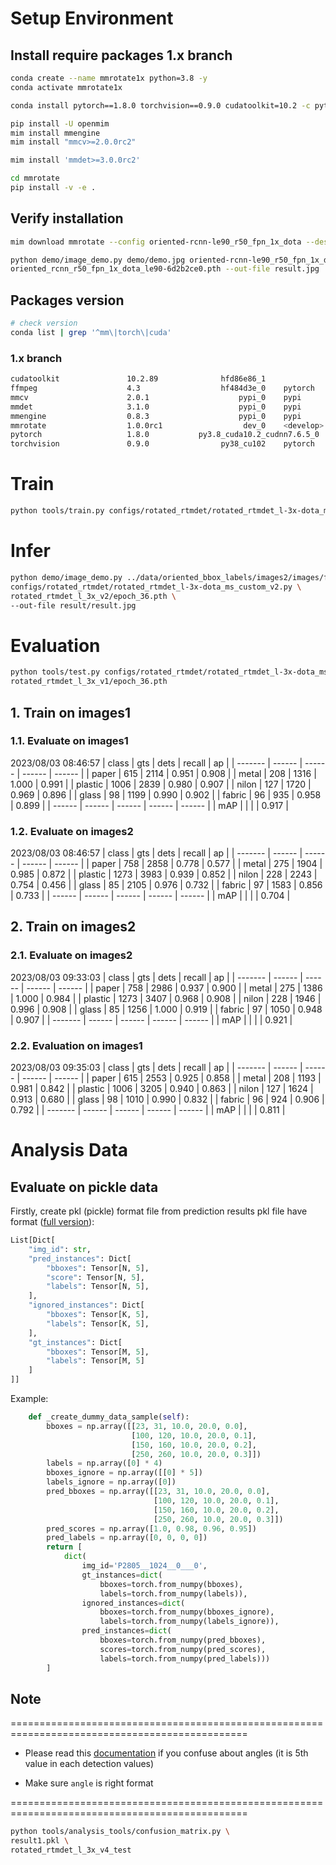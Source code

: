 
# Setup Environment

## Install require packages 1.x branch

```bash
conda create --name mmrotate1x python=3.8 -y
conda activate mmrotate1x

conda install pytorch==1.8.0 torchvision==0.9.0 cudatoolkit=10.2 -c pytorch

pip install -U openmim
mim install mmengine
mim install "mmcv>=2.0.0rc2"

mim install 'mmdet>=3.0.0rc2'

cd mmrotate
pip install -v -e .
```

## Verify installation

```bash
mim download mmrotate --config oriented-rcnn-le90_r50_fpn_1x_dota --dest .

python demo/image_demo.py demo/demo.jpg oriented-rcnn-le90_r50_fpn_1x_dota.py \
oriented_rcnn_r50_fpn_1x_dota_le90-6d2b2ce0.pth --out-file result.jpg
```

## Packages version

```bash
# check version
conda list | grep '^mm\|torch\|cuda' 
```

### 1.x branch

```bash
cudatoolkit               10.2.89              hfd86e86_1  
ffmpeg                    4.3                  hf484d3e_0    pytorch
mmcv                      2.0.1                    pypi_0    pypi
mmdet                     3.1.0                    pypi_0    pypi
mmengine                  0.8.3                    pypi_0    pypi
mmrotate                  1.0.0rc1                  dev_0    <develop>
pytorch                   1.8.0           py3.8_cuda10.2_cudnn7.6.5_0    pytorch
torchvision               0.9.0                py38_cu102    pytorch

```

# Train

```bash
python tools/train.py configs/rotated_rtmdet/rotated_rtmdet_l-3x-dota_ms_custom.py
```

# Infer

```bash
python demo/image_demo.py ../data/oriented_bbox_labels/images2/images/frame10.jpg \
configs/rotated_rtmdet/rotated_rtmdet_l-3x-dota_ms_custom_v2.py \
rotated_rtmdet_l_3x_v2/epoch_36.pth \
--out-file result/result.jpg
```

# Evaluation

```bash
python tools/test.py configs/rotated_rtmdet/rotated_rtmdet_l-3x-dota_ms_custom.py \
rotated_rtmdet_l_3x_v1/epoch_36.pth
```

## 1. Train on images1

### 1.1. Evaluate on images1

2023/08/03 08:46:57
| class   | gts    | dets   | recall | ap     |
| ------- | ------ | ------ | ------ | ------ |
| paper   | 615    | 2114   | 0.951  | 0.908  |
| metal   | 208    | 1316   | 1.000  | 0.991  |
| plastic | 1006   | 2839   | 0.980  | 0.907  |
| nilon   | 127    | 1720   | 0.969  | 0.896  |
| glass   | 98     | 1199   | 0.990  | 0.902  |
| fabric  | 96     | 935    | 0.958  | 0.899  |
| ------  | ------ | ------ | ------ | ------ |
| mAP     |        |        |        | 0.917  |

### 1.2. Evaluate on images2

2023/08/03 08:46:57
| class   | gts    | dets   | recall | ap     |
| ------- | ------ | ------ | ------ | ------ |
| paper   | 758    | 2858   | 0.778  | 0.577  |
| metal   | 275    | 1904   | 0.985  | 0.872  |
| plastic | 1273   | 3983   | 0.939  | 0.852  |
| nilon   | 228    | 2243   | 0.754  | 0.456  |
| glass   | 85     | 2105   | 0.976  | 0.732  |
| fabric  | 97     | 1583   | 0.856  | 0.733  |
| ------  | ------ | ------ | ------ | ------ |
| mAP     |        |        |        | 0.704  |

## 2. Train on images2

### 2.1. Evaluate on images2

2023/08/03 09:33:03
| class   | gts    | dets   | recall | ap     |
| ------- | ------ | ------ | ------ | ------ |
| paper   | 758    | 2986   | 0.937  | 0.900  |
| metal   | 275    | 1386   | 1.000  | 0.984  |
| plastic | 1273   | 3407   | 0.968  | 0.908  |
| nilon   | 228    | 1946   | 0.996  | 0.908  |
| glass   | 85     | 1256   | 1.000  | 0.919  |
| fabric  | 97     | 1050   | 0.948  | 0.907  |
| ------- | ------ | ------ | ------ | ------ |
| mAP     |        |        |        | 0.921  |

### 2.2. Evaluation on images1

2023/08/03 09:35:03
| class   | gts    | dets   | recall | ap     |
| ------- | ------ | ------ | ------ | ------ |
| paper   | 615    | 2553   | 0.925  | 0.858  |
| metal   | 208    | 1193   | 0.981  | 0.842  |
| plastic | 1006   | 3205   | 0.940  | 0.863  |
| nilon   | 127    | 1624   | 0.913  | 0.680  |
| glass   | 98     | 1010   | 0.990  | 0.832  |
| fabric  | 96     | 924    | 0.906  | 0.792  |
| ------- | ------ | ------ | ------ | ------ |
| mAP     |        |        |        | 0.811  |

# Analysis Data

## Evaluate on pickle data

Firstly, create pkl (pickle) format file from prediction results
pkl file have format ([full version](https://github.com/thaiph99/mmrotate/commit/de881242e065d5ecac83987001ed80849a147b0e)):

```python
List[Dict[
    "img_id": str,
    "pred_instances": Dict[
        "bboxes": Tensor[N, 5],
        "score": Tensor[N, 5],
        "labels": Tensor[N, 5], 
    ],
    "ignored_instances": Dict[
        "bboxes": Tensor[K, 5],
        "labels": Tensor[K, 5],
    ],
    "gt_instances": Dict[
        "bboxes": Tensor[M, 5],
        "labels": Tensor[M, 5]
    ]
]]
```

Example:

```python
    def _create_dummy_data_sample(self):
        bboxes = np.array([[23, 31, 10.0, 20.0, 0.0],
                           [100, 120, 10.0, 20.0, 0.1],
                           [150, 160, 10.0, 20.0, 0.2],
                           [250, 260, 10.0, 20.0, 0.3]])
        labels = np.array([0] * 4)
        bboxes_ignore = np.array([[0] * 5])
        labels_ignore = np.array([0])
        pred_bboxes = np.array([[23, 31, 10.0, 20.0, 0.0],
                                [100, 120, 10.0, 20.0, 0.1],
                                [150, 160, 10.0, 20.0, 0.2],
                                [250, 260, 10.0, 20.0, 0.3]])
        pred_scores = np.array([1.0, 0.98, 0.96, 0.95])
        pred_labels = np.array([0, 0, 0, 0])
        return [
            dict(
                img_id='P2805__1024__0___0',
                gt_instances=dict(
                    bboxes=torch.from_numpy(bboxes),
                    labels=torch.from_numpy(labels)),
                ignored_instances=dict(
                    bboxes=torch.from_numpy(bboxes_ignore),
                    labels=torch.from_numpy(labels_ignore)),
                pred_instances=dict(
                    bboxes=torch.from_numpy(pred_bboxes),
                    scores=torch.from_numpy(pred_scores),
                    labels=torch.from_numpy(pred_labels)))
        ]
```

## Note

===============================================================================================

- Please read this [documentation](https://mmrotate.readthedocs.io/en/latest/intro.html#rotation-direction) if you confuse about angles (it is 5th value in each detection values)

- Make sure `angle` is right format

===============================================================================================

```bash
python tools/analysis_tools/confusion_matrix.py \
result1.pkl \
rotated_rtmdet_l_3x_v4_test
```
